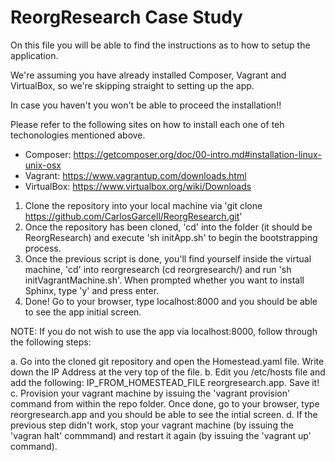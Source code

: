 # ReorgResearch Case Study

On this file you will be able to find the instructions as to how to setup the application.

We're assuming you have already installed Composer, Vagrant and VirtualBox, so we're skipping straight to setting up the app.

In case you haven't you won't be able to proceed the installation!!

Please refer to the following sites on how to install each one of teh techonologies mentioned above.

- Composer: https://getcomposer.org/doc/00-intro.md#installation-linux-unix-osx
- Vagrant: https://www.vagrantup.com/downloads.html
- VirtualBox: https://www.virtualbox.org/wiki/Downloads

1. Clone the repository into your local machine via 'git clone https://github.com/CarlosGarcell/ReorgResearch.git'
2. Once the repository has been cloned, 'cd' into the folder (it should be ReorgResearch) and execute 'sh initApp.sh' to begin the bootstrapping process.
3. Once the previous script is done, you'll find yourself inside the virtual machine, 'cd' into reorgresearch (cd reorgresearch/) and run 'sh initVagrantMachine.sh'. When prompted whether you want to install Sphinx, type 'y' and press enter.
4. Done! Go to your browser, type localhost:8000 and you should be able to see the app initial screen.

NOTE: If you do not wish to use the app via localhost:8000, follow through the following steps:

a. Go into the cloned git repository and open the Homestead.yaml file. Write down the IP Address at the very top of the file.
b. Edit you /etc/hosts file and add the following: IP_FROM_HOMESTEAD_FILE reorgresearch.app. Save it!
c. Provision your vagrant machine by issuing the 'vagrant provision' command from within the repo folder. Once done, go to your browser, type reorgresearch.app and you should be able to see the intial screen.
d. If the previous step didn't work, stop your vagrant machine (by issuing the 'vagran halt' commmand) and restart it again (by issuing the 'vagrant up' command).